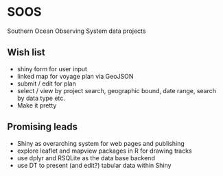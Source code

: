# SOOS
Southern Ocean Observing System data projects


## Wish list

- shiny form for user input
- linked map for voyage plan via GeoJSON
- submit / edit for plan
- select / view by project search, geographic bound, date range, search by data type etc. 
- Make it pretty

## Promising leads

- Shiny as overarching system for web pages and publishing
- explore leaflet and mapview packages in R for drawing tracks
- use dplyr and RSQLite as the data base backend
- use DT to present (and edit?) tabular data within Shiny

